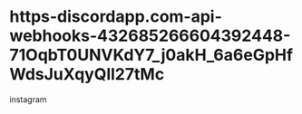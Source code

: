 # https-discordapp.com-api-webhooks-432685266604392448-71OqbT0UNVKdY7_j0akH_6a6eGpHfWdsJuXqyQll27tMc
instagram
